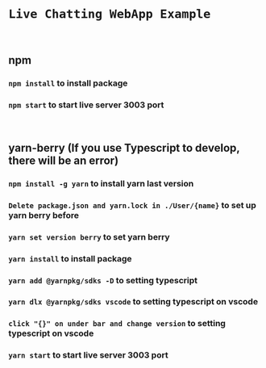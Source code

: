 # `Live Chatting WebApp Example`

<br>

## npm
### `npm install` to install package
### `npm start` to start live server 3003 port

<br>

## yarn-berry (If you use Typescript to develop, there will be an error)
### `npm install -g yarn` to install yarn last version
### `Delete package.json and yarn.lock in ./User/{name}` to set up yarn berry before
### `yarn set version berry` to set yarn berry
### `yarn install` to install package
### `yarn add @yarnpkg/sdks -D` to setting typescript
### `yarn dlx @yarnpkg/sdks vscode` to setting typescript on vscode
### `click "{}" on under bar and change version` to setting typescript on vscode
### `yarn start` to start live server 3003 port

